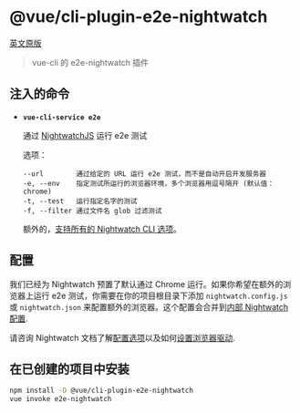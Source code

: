 # @vue/cli-plugin-e2e-nightwatch

[英文原版](https://github.com/vuejs/vue-cli/tree/dev/packages/\@vue/cli-plugin-e2e-nightwatch/README.md)

> vue-cli 的 e2e-nightwatch 插件

## 注入的命令

- **`vue-cli-service e2e`**

  通过 [NightwatchJS](nightwatchjs.org) 运行 e2e 测试

  选项：

  ```
  --url        通过给定的 URL 运行 e2e 测试，而不是自动开启开发服务器
  -e, --env    指定测试所运行的浏览器环境，多个浏览器用逗号隔开 (默认值：chrome)
  -t, --test   运行指定名字的测试
  -f, --filter 通过文件名 glob 过滤测试
  ```

  额外的，[支持所有的 Nightwatch CLI 选项](https://github.com/nightwatchjs/nightwatch/blob/master/lib/runner/cli/cli.js)。

## 配置

我们已经为 Nightwatch 预置了默认通过 Chrome 运行。如果你希望在额外的浏览器上运行 e2e 测试，你需要在你的项目根目录下添加 `nightwatch.config.js` 或 `nightwatch.json` 来配置额外的浏览器。这个配置会合并到[内部 Nightwatch 配置](https://github.com/vuejs/vue-cli/blob/dev/packages/%40vue/cli-plugin-e2e-nightwatch/nightwatch.config.js).

请咨询 Nightwatch 文档了解[配置选项](http://nightwatchjs.org/gettingstarted#settings-file)以及如何[设置浏览器驱动](http://nightwatchjs.org/gettingstarted#browser-drivers-setup).

## 在已创建的项目中安装

``` sh
npm install -D @vue/cli-plugin-e2e-nightwatch
vue invoke e2e-nightwatch
```
